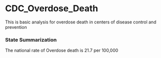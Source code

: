 # CDC_Overdose_Death
This is basic analysis for overdose death in centers of disease control and prevention 
### State Summarization
The national rate of Overdose death is 21.7 per 100,000

